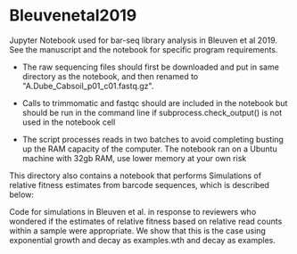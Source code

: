 # Bleuvenetal2019
Jupyter Notebook used for bar-seq library analysis in Bleuven et al 2019. See the manuscript and the notebook for specific program requirements.

* The raw sequencing files should first be downloaded and put in same directory as the notebook, and then renamed to "A.Dube_Cabsoil_p01_c01.fastq.gz". 

* Calls to trimmomatic and fastqc should are included in the notebook but should be run in the command line if subprocess.check_output() is not used in the notebook cell

* The script processes reads in two batches to avoid completing busting up the RAM capacity of the computer. The notebook ran on a Ubuntu machine with 32gb RAM, use lower memory at your own risk

This directory also contains a notebook that performs Simulations of relative fitness estimates from barcode sequences, which is described below:

Code for simulations in Bleuven et al. in response to reviewers who wondered if the estimates of relative fitness based on relative read counts within a sample were appropriate. We show that this is the case using exponential growth and decay as examples.wth and decay as examples.
